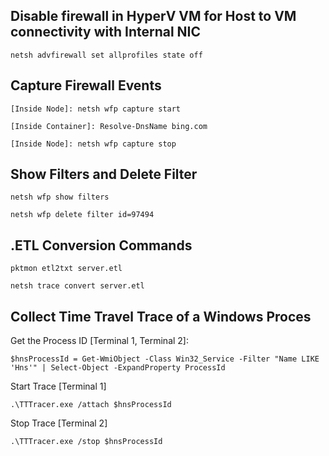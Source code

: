 ## Disable firewall in HyperV VM for Host to VM connectivity with Internal NIC ##
```
netsh advfirewall set allprofiles state off
```

## Capture Firewall Events ##
```
[Inside Node]: netsh wfp capture start

[Inside Container]: Resolve-DnsName bing.com

[Inside Node]: netsh wfp capture stop
```

## Show Filters and Delete Filter ##
```
netsh wfp show filters

netsh wfp delete filter id=97494
```

## .ETL Conversion Commands ##
```
pktmon etl2txt server.etl

netsh trace convert server.etl
```

## Collect Time Travel Trace of a Windows Proces ##

Get the Process ID [Terminal 1, Terminal 2]:
```
$hnsProcessId = Get-WmiObject -Class Win32_Service -Filter "Name LIKE 'Hns'" | Select-Object -ExpandProperty ProcessId
```

Start Trace [Terminal 1]
```
.\TTTracer.exe /attach $hnsProcessId
```

Stop Trace [Terminal 2]
```
.\TTTracer.exe /stop $hnsProcessId
```
